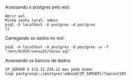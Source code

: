 Acessando o postgres pelo wsl:

    Abrir wsl
    Minha senha local: admin
    psql -h localhost -U postgres -d postgres
    \l

Carregando os dados no wsl:

    psql -h localhost -U postgres -d postgres -a -f "/mnt/d/USP/censo22/Censo.sql"

Acessando os bancos de dados:

    IP_SERVER é 172.21.218.12 mas pode mudar
    %sql postgresql://postgres:admin@[IP_SERVER]/fapcov2103
    

